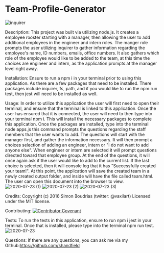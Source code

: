 # Team-Profile-Generator
![inquirer](https://img.shields.io/npm/v/inquirer)


Description: 
This project was built via utilizing node.js. It creates a employee rooster starting with a manager, then allowing the user to add additional employees in the engineer and intern roles. The manger role prompts the user utilizing inquirer to gather information regarding the employee's name, ID numbers, emails, office numbers. It also gathers which role of the employee would like to be added to the team, at this time the choices are engineer and intern, as the application prompts at the manager level right away.  

Installation: 
Ensure to run a npm i in your terminal prior to using this application. As there are a few packages that need to be installed. There packages include inquirer, fs, path, and if you would like to run the npm run test, then jest will need to be installed as well. 

Usage: 
In order to utilize this application the user will first need to open their terminal, and ensure that the terminal is linked to this application. Once the user has ensured that it is connected, the user will need to then type into your terminal npm i. This will install the necessary packages to complete this application. Once the packages are installed, type into the terminal node apps.js this command prompts the questions regarding the staff members that the user wants to add. The questions will start with the manager first, and gather the information necessary. It will then prompt a choices selection of adding an engineer, intern or "I do not want to add anyone else". When engineer or intern are selected it will prompt questions directed toward that employee group. At the end of the questions, it will once again ask if the user would like to add to the current list. If the last choice is selected, then it will console log that it has "Successfully created your team!". At this point, the application will save the created team in a newly created output folder, and inside will have the file called team.html. The user can open this document into the browser to view.
![2020-07-23 (1)](https://user-images.githubusercontent.com/63683598/88351437-8d7be080-cd13-11ea-9b25-9a35ee37f69c.png)
![2020-07-23 (2)](https://user-images.githubusercontent.com/63683598/88351439-92409480-cd13-11ea-915d-fcc72dafe00c.png)
![2020-07-23 (3)](https://user-images.githubusercontent.com/63683598/88351441-940a5800-cd13-11ea-8fdb-aab50e5e47da.png)

Credits:
Copyright (c) 2016 Simon Boudrias (twitter: @vaxilart) Licensed under the MIT license.

Contributing: 
[![Contributor Covenant](https://img.shields.io/badge/Contributor%20Covenant-v2.0%20adopted-ff69b4.svg)](code_of_conduct.md)

Tests:
To run the tests in this application, ensure to run npm i jest in your terminal. Once that is installed, please type into the terminal npm run test. 
![2020-07-23](https://user-images.githubusercontent.com/63683598/88351443-953b8500-cd13-11ea-88bd-80e0d81b3cbc.png)

Questions:
If there are any questions, you can ask me via my Github:https://github.com/shandfield
